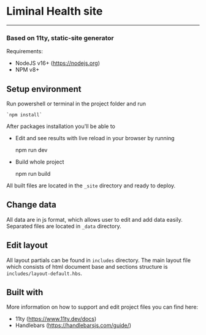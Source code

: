 # Liminal Health site

---

### Based on 11ty, static-site generator

Requirements:
- NodeJS v16+ (<https://nodejs.org>)
- NPM v8+

## Setup environment

Run powershell or terminal in the project folder and run

    `npm install`

After packages installation you'll be able to
- Edit and see results with live reload in your browser by running
    

    npm run dev


- Build whole project


    npm run build


All built files are located in the `_site` directory and ready to deploy.

## Change data

All data are in js format, which allows user to edit and add data easily. Separated files are located in `_data` directory.

## Edit layout

All layout partials can be found in `includes` directory. The main layout file which consists of html document base and sections structure is `includes/layout-default.hbs`.

## Built with

More information on how to support and edit project files you can find here:
- 11ty (<https://www.11ty.dev/docs>)
- Handlebars (<https://handlebarsjs.com/guide/>)

